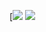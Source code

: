 [![](https://github-readme-stats.vercel.app/api?username=hide10018&count_private=true&show_icons=true&theme=dracula)
![](https://github-readme-stats.vercel.app/api/top-langs/?username=hide10018&layout=compact&theme=dracula)
